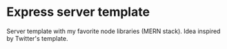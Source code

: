 # Express server template
Server template with my favorite node libraries (MERN stack). Idea inspired by Twitter's template.
